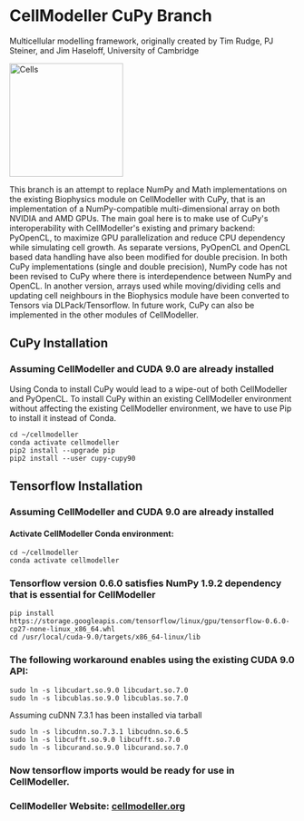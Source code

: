 CellModeller CuPy Branch
========================
Multicellular modelling framework, originally created by Tim Rudge, PJ Steiner, and Jim Haseloff, University of Cambridge

<img src="https://data.plantsci.cam.ac.uk/Haseloff/files/stacks-image-5b52112.png" alt="Cells" width="200px"/>

This branch is an attempt to replace NumPy and Math implementations on the existing Biophysics module on CellModeller with CuPy, that is an implementation of a NumPy-compatible multi-dimensional array on both NVIDIA and AMD GPUs. The main goal here is to make use of CuPy's interoperability with CellModeller's existing and primary backend: PyOpenCL, to maximize GPU parallelization and reduce CPU dependency while simulating cell growth. As separate versions, PyOpenCL and OpenCL based data handling have also been modified for double precision. In both CuPy implementations (single and double precision), NumPy code has not been revised to CuPy where there is interdependence between NumPy and OpenCL. In another version, arrays used while moving/dividing cells and updating cell neighbours in the Biophysics module have been converted to Tensors via DLPack/Tensorflow. In future work, CuPy can also be implemented in the other modules of CellModeller.

## CuPy Installation

### Assuming CellModeller and CUDA 9.0 are already installed

Using Conda to install CuPy would lead to a wipe-out of both CellModeller and PyOpenCL. To install CuPy within an existing CellModeller environment without affecting the existing CellModeller environment, we have to use Pip to install it instead of Conda.

```
cd ~/cellmodeller
conda activate cellmodeller
pip2 install --upgrade pip
pip2 install --user cupy-cupy90
```

## Tensorflow Installation

### Assuming CellModeller and CUDA 9.0 are already installed
#### Activate CellModeller Conda environment:
```
cd ~/cellmodeller
conda activate cellmodeller

```
### Tensorflow version 0.6.0 satisfies NumPy 1.9.2 dependency that is essential for CellModeller
```
pip install https://storage.googleapis.com/tensorflow/linux/gpu/tensorflow-0.6.0-cp27-none-linux_x86_64.whl
cd /usr/local/cuda-9.0/targets/x86_64-linux/lib
```

### The following workaround enables using the existing CUDA 9.0 API:
```
sudo ln -s libcudart.so.9.0 libcudart.so.7.0
sudo ln -s libcublas.so.9.0 libcublas.so.7.0
```
Assuming cuDNN 7.3.1 has been installed via tarball
```
sudo ln -s libcudnn.so.7.3.1 libcudnn.so.6.5 
sudo ln -s libcufft.so.9.0 libcufft.so.7.0
sudo ln -s libcurand.so.9.0 libcurand.so.7.0
```
### Now tensorflow imports would be ready for use in CellModeller.

### CellModeller Website: [cellmodeller.org](http://cellmodeller.org)
